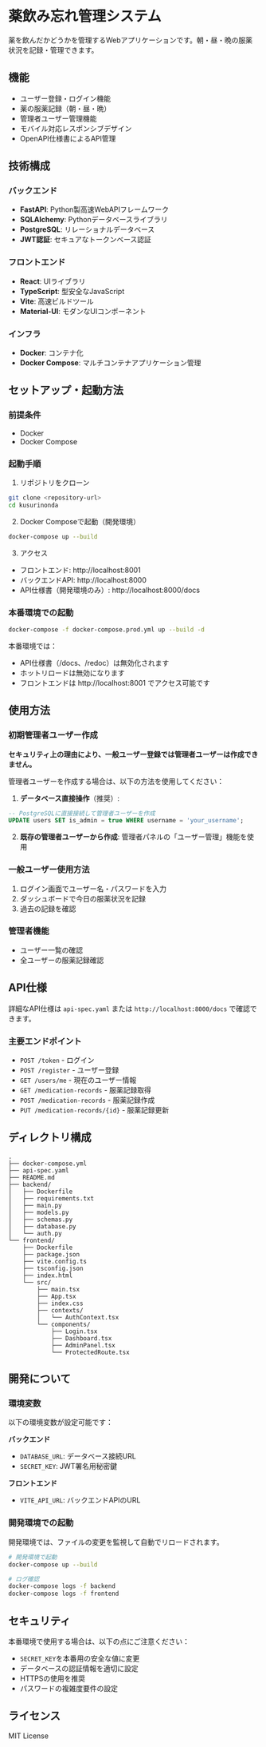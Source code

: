 # 薬飲み忘れ管理システム

薬を飲んだかどうかを管理するWebアプリケーションです。朝・昼・晩の服薬状況を記録・管理できます。

## 機能

- ユーザー登録・ログイン機能
- 薬の服薬記録（朝・昼・晩）
- 管理者ユーザー管理機能
- モバイル対応レスポンシブデザイン
- OpenAPI仕様書によるAPI管理

## 技術構成

### バックエンド
- **FastAPI**: Python製高速WebAPIフレームワーク
- **SQLAlchemy**: Pythonデータベースライブラリ
- **PostgreSQL**: リレーショナルデータベース
- **JWT認証**: セキュアなトークンベース認証

### フロントエンド
- **React**: UIライブラリ
- **TypeScript**: 型安全なJavaScript
- **Vite**: 高速ビルドツール
- **Material-UI**: モダンなUIコンポーネント

### インフラ
- **Docker**: コンテナ化
- **Docker Compose**: マルチコンテナアプリケーション管理

## セットアップ・起動方法

### 前提条件
- Docker
- Docker Compose

### 起動手順

1. リポジトリをクローン
```bash
git clone <repository-url>
cd kusurinonda
```

2. Docker Composeで起動（開発環境）
```bash
docker-compose up --build
```

3. アクセス
- フロントエンド: http://localhost:8001
- バックエンドAPI: http://localhost:8000
- API仕様書（開発環境のみ）: http://localhost:8000/docs

### 本番環境での起動
```bash
docker-compose -f docker-compose.prod.yml up --build -d
```

本番環境では：
- API仕様書（/docs、/redoc）は無効化されます
- ホットリロードは無効になります
- フロントエンドは http://localhost:8001 でアクセス可能です

## 使用方法

### 初期管理者ユーザー作成
**セキュリティ上の理由により、一般ユーザー登録では管理者ユーザーは作成できません。**

管理者ユーザーを作成する場合は、以下の方法を使用してください：

1. **データベース直接操作**（推奨）:
```sql
-- PostgreSQLに直接接続して管理者ユーザーを作成
UPDATE users SET is_admin = true WHERE username = 'your_username';
```

2. **既存の管理者ユーザーから作成**:
管理者パネルの「ユーザー管理」機能を使用

### 一般ユーザー使用方法
1. ログイン画面でユーザー名・パスワードを入力
2. ダッシュボードで今日の服薬状況を記録
3. 過去の記録を確認

### 管理者機能
- ユーザー一覧の確認
- 全ユーザーの服薬記録確認

## API仕様

詳細なAPI仕様は `api-spec.yaml` または `http://localhost:8000/docs` で確認できます。

### 主要エンドポイント

- `POST /token` - ログイン
- `POST /register` - ユーザー登録
- `GET /users/me` - 現在のユーザー情報
- `GET /medication-records` - 服薬記録取得
- `POST /medication-records` - 服薬記録作成
- `PUT /medication-records/{id}` - 服薬記録更新

## ディレクトリ構成

```
.
├── docker-compose.yml
├── api-spec.yaml
├── README.md
├── backend/
│   ├── Dockerfile
│   ├── requirements.txt
│   ├── main.py
│   ├── models.py
│   ├── schemas.py
│   ├── database.py
│   └── auth.py
└── frontend/
    ├── Dockerfile
    ├── package.json
    ├── vite.config.ts
    ├── tsconfig.json
    ├── index.html
    └── src/
        ├── main.tsx
        ├── App.tsx
        ├── index.css
        ├── contexts/
        │   └── AuthContext.tsx
        └── components/
            ├── Login.tsx
            ├── Dashboard.tsx
            ├── AdminPanel.tsx
            └── ProtectedRoute.tsx
```

## 開発について

### 環境変数

以下の環境変数が設定可能です：

**バックエンド**
- `DATABASE_URL`: データベース接続URL
- `SECRET_KEY`: JWT署名用秘密鍵

**フロントエンド**
- `VITE_API_URL`: バックエンドAPIのURL

### 開発環境での起動

開発環境では、ファイルの変更を監視して自動でリロードされます。

```bash
# 開発環境で起動
docker-compose up --build

# ログ確認
docker-compose logs -f backend
docker-compose logs -f frontend
```

## セキュリティ

本番環境で使用する場合は、以下の点にご注意ください：

- `SECRET_KEY`を本番用の安全な値に変更
- データベースの認証情報を適切に設定
- HTTPSの使用を推奨
- パスワードの複雑度要件の設定

## ライセンス

MIT License
